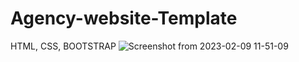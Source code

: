 # Agency-website-Template
HTML, CSS, BOOTSTRAP
![Screenshot from 2023-02-09 11-51-09](https://user-images.githubusercontent.com/88571625/217734067-aa8542e8-aae8-4bc9-9b06-bd2e3950adcd.png)

